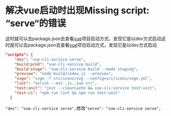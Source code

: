 # 解决vue启动时出现Missing script: “serve“的错误

这时就可以去package.json去查看[vue](https://so.csdn.net/so/search?q=vue)项目启动方式，发现它是以dev方式启动这时就可以去package.json去查看[vue](https://so.csdn.net/so/search?q=vue)项目启动方式，发现它是以dev方式启动

```json
"scripts": {
    "dev": "vue-cli-service serve",
    "build:prod": "vue-cli-service build",
    "build:stage": "vue-cli-service build --mode staging",
    "preview": "node build/index.js --preview",
    "svgo": "svgo -f src/icons/svg --config=src/icons/svgo.yml",
    "lint": "eslint --ext .js,.vue src",
    "test:unit": "jest --clearCache && vue-cli-service test:unit",
    "test:ci": "npm run lint && npm run test:unit"
  }
```

`"dev": "vue-cli-service serve",`修改`"serve": "vue-cli-service serve",`